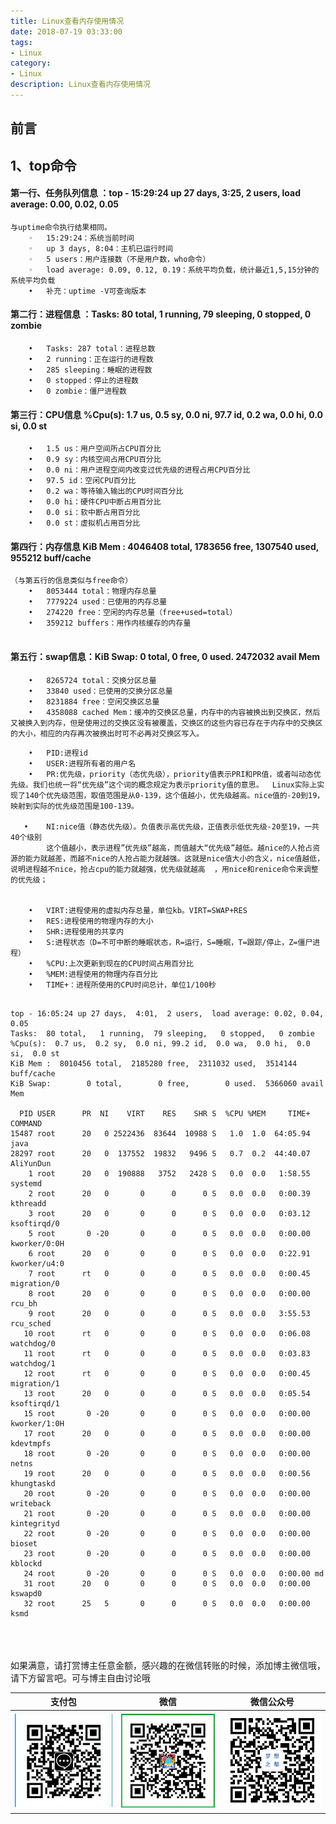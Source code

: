 ```yaml
---
title: Linux查看内存使用情况
date: 2018-07-19 03:33:00
tags: 
- Linux
category: 
- Linux
description: Linux查看内存使用情况
---
```

<!-- image url 
https://raw.githubusercontent.com/HealerJean/HealerJean.github.io/master/blogImages
　　首行缩进
<font color="red">  </font>
-->

## 前言

## 1、top命令


#### 第一行、任务队列信息 ：top - 15:29:24 up 27 days,  3:25,  2 users,  load average: 0.00, 0.02, 0.05


```
与uptime命令执行结果相同。
	◦	15:29:24：系统当前时间
	◦	up 3 days, 8:04：主机已运行时间
	◦	5 users：用户连接数（不是用户数，who命令）
	◦	load average: 0.09, 0.12, 0.19：系统平均负载，统计最近1,5,15分钟的系统平均负载
	•	补充：uptime -V可查询版本

```

#### 第二行：进程信息 ：Tasks:  80 total,   1 running,  79 sleeping,   0 stopped,   0 zombie


```
	•	Tasks: 287 total：进程总数
	•	2 running：正在运行的进程数
	•	285 sleeping：睡眠的进程数
	•	0 stopped：停止的进程数
	•	0 zombie：僵尸进程数

```
#### 第三行：CPU信息 %Cpu(s):  1.7 us,  0.5 sy,  0.0 ni, 97.7 id,  0.2 wa,  0.0 hi,  0.0 si,  0.0 st

```
	•	1.5 us：用户空间所占CPU百分比
	•	0.9 sy：内核空间占用CPU百分比
	•	0.0 ni：用户进程空间内改变过优先级的进程占用CPU百分比
	•	97.5 id：空闲CPU百分比
	•	0.2 wa：等待输入输出的CPU时间百分比
	•	0.0 hi：硬件CPU中断占用百分比
	•	0.0 si：软中断占用百分比
	•	0.0 st：虚拟机占用百分比
```


#### 第四行：内存信息 KiB Mem :  4046408 total,  1783656 free,  1307540 used,   955212 buff/cache


```
（与第五行的信息类似与free命令） 
	•	8053444 total：物理内存总量
	•	7779224 used：已使用的内存总量
	•	274220 free：空闲的内存总量（free+used=total）
	•	359212 buffers：用作内核缓存的内存量


```

#### 第五行：swap信息：KiB Swap:        0 total,        0 free,        0 used.  2472032 avail Mem


```
	•	8265724 total：交换分区总量
	•	33840 used：已使用的交换分区总量
	•	8231884 free：空闲交换区总量
	•	4358088 cached Mem：缓冲的交换区总量，内存中的内容被换出到交换区，然后又被换入到内存，但是使用过的交换区没有被覆盖，交换区的这些内容已存在于内存中的交换区的大小，相应的内存再次被换出时可不必再对交换区写入。

```


```
	•	PID:进程id
	•	USER:进程所有者的用户名
	•	PR:优先级，priority（态优先级），priority值表示PRI和PR值，或者叫动态优先级。我们也统一将“优先级”这个词的概念规定为表示priority值的意思。  Linux实际上实现了140个优先级范围，取值范围是从0-139，这个值越小，优先级越高。nice值的-20到19，映射到实际的优先级范围是100-139。
	
   •	NI:nice值（静态优先级）。负值表示高优先级，正值表示低优先级-20至19，一共40个级别  
   		这个值越小，表示进程”优先级”越高，而值越大“优先级”越低。越nice的人抢占资源的能力就越差，而越不nice的人抢占能力就越强。这就是nice值大小的含义，nice值越低，说明进程越不nice，抢占cpu的能力就越强，优先级就越高  ，用nice和renice命令来调整的优先级；
   
   
	•	VIRT:进程使用的虚拟内存总量，单位kb。VIRT=SWAP+RES
	•	RES:进程使用的物理内存的大小
	•	SHR:进程使用的共享内
	•	S:进程状态（D=不可中断的睡眠状态，R=运行，S=睡眠，T=跟踪/停止，Z=僵尸进程）
	•	%CPU:上次更新到现在的CPU时间占用百分比
	•	%MEM:进程使用的物理内存百分比
	•	TIME+：进程所使用的CPU时间总计，单位1/100秒
	
```


```
top - 16:05:24 up 27 days,  4:01,  2 users,  load average: 0.02, 0.04, 0.05
Tasks:  80 total,   1 running,  79 sleeping,   0 stopped,   0 zombie
%Cpu(s):  0.7 us,  0.2 sy,  0.0 ni, 99.2 id,  0.0 wa,  0.0 hi,  0.0 si,  0.0 st
KiB Mem :  8010456 total,  2185280 free,  2311032 used,  3514144 buff/cache
KiB Swap:        0 total,        0 free,        0 used.  5366060 avail Mem 

  PID USER      PR  NI    VIRT    RES    SHR S  %CPU %MEM     TIME+ COMMAND                                                                                                
15487 root      20   0 2522436  83644  10988 S   1.0  1.0  64:05.94 java                                                                                                   
28297 root      20   0  137552  19832   9496 S   0.7  0.2  44:40.07 AliYunDun                                                                                              
    1 root      20   0  190888   3752   2428 S   0.0  0.0   1:58.55 systemd                                                                                                
    2 root      20   0       0      0      0 S   0.0  0.0   0:00.39 kthreadd                                                                                               
    3 root      20   0       0      0      0 S   0.0  0.0   0:03.12 ksoftirqd/0                                                                                            
    5 root       0 -20       0      0      0 S   0.0  0.0   0:00.00 kworker/0:0H                                                                                           
    6 root      20   0       0      0      0 S   0.0  0.0   0:22.91 kworker/u4:0                                                                                           
    7 root      rt   0       0      0      0 S   0.0  0.0   0:00.45 migration/0                                                                                            
    8 root      20   0       0      0      0 S   0.0  0.0   0:00.00 rcu_bh                                                                                                 
    9 root      20   0       0      0      0 S   0.0  0.0   3:55.53 rcu_sched                                                                                              
   10 root      rt   0       0      0      0 S   0.0  0.0   0:06.08 watchdog/0                                                                                             
   11 root      rt   0       0      0      0 S   0.0  0.0   0:03.83 watchdog/1                                                                                             
   12 root      rt   0       0      0      0 S   0.0  0.0   0:00.45 migration/1                                                                                            
   13 root      20   0       0      0      0 S   0.0  0.0   0:05.54 ksoftirqd/1                                                                                            
   15 root       0 -20       0      0      0 S   0.0  0.0   0:00.00 kworker/1:0H                                                                                           
   17 root      20   0       0      0      0 S   0.0  0.0   0:00.00 kdevtmpfs                                                                                              
   18 root       0 -20       0      0      0 S   0.0  0.0   0:00.00 netns                                                                                                  
   19 root      20   0       0      0      0 S   0.0  0.0   0:00.56 khungtaskd                                                                                             
   20 root       0 -20       0      0      0 S   0.0  0.0   0:00.00 writeback                                                                                              
   21 root       0 -20       0      0      0 S   0.0  0.0   0:00.00 kintegrityd                                                                                            
   22 root       0 -20       0      0      0 S   0.0  0.0   0:00.00 bioset                                                                                                 
   23 root       0 -20       0      0      0 S   0.0  0.0   0:00.00 kblockd                                                                                                
   24 root       0 -20       0      0      0 S   0.0  0.0   0:00.00 md                                                                                                     
   31 root      20   0       0      0      0 S   0.0  0.0   0:00.00 kswapd0                                                                                                
   32 root      25   5       0      0      0 S   0.0  0.0   0:00.00 ksmd                     
```




<br/><br/><br/>
如果满意，请打赏博主任意金额，感兴趣的在微信转账的时候，添加博主微信哦， 请下方留言吧。可与博主自由讨论哦

|支付包 | 微信|微信公众号|
|:-------:|:-------:|:------:|
|![支付宝](https://raw.githubusercontent.com/HealerJean/HealerJean.github.io/master/assets/img/tctip/alpay.jpg) | ![微信](https://raw.githubusercontent.com/HealerJean/HealerJean.github.io/master/assets/img/tctip/weixin.jpg)|![微信公众号](https://raw.githubusercontent.com/HealerJean/HealerJean.github.io/master/assets/img/my/qrcode_for_gh_a23c07a2da9e_258.jpg)|




<!-- Gitalk 评论 start  -->

<link rel="stylesheet" href="https://unpkg.com/gitalk/dist/gitalk.css">
<script src="https://unpkg.com/gitalk@latest/dist/gitalk.min.js"></script> 
<div id="gitalk-container"></div>    
 <script type="text/javascript">
    var gitalk = new Gitalk({
		clientID: `1d164cd85549874d0e3a`,
		clientSecret: `527c3d223d1e6608953e835b547061037d140355`,
		repo: `HealerJean.github.io`,
		owner: 'HealerJean',
		admin: ['HealerJean'],
		id: 'qM4j2HA4JvduTeN9',
    });
    gitalk.render('gitalk-container');
</script> 

<!-- Gitalk end -->

